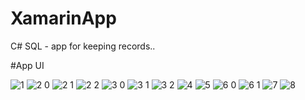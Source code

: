 # XamarinApp
C# SQL - app for keeping records..

#App UI

![1](https://user-images.githubusercontent.com/22986909/100622344-096ce180-3321-11eb-8dd0-8cee5a1a46fd.PNG)
![2 0](https://user-images.githubusercontent.com/22986909/100622364-0ffb5900-3321-11eb-9335-114192ea3b95.PNG)
![2 1](https://user-images.githubusercontent.com/22986909/100622369-11c51c80-3321-11eb-8673-e4e8ff641306.PNG)
![2 2](https://user-images.githubusercontent.com/22986909/100622375-12f64980-3321-11eb-91c3-8135d885fcda.PNG)
![3 0](https://user-images.githubusercontent.com/22986909/100622379-14277680-3321-11eb-8623-842ff9cd7abd.PNG)
![3 1](https://user-images.githubusercontent.com/22986909/100622381-1558a380-3321-11eb-915e-f458aebe6d31.PNG)
![3 2](https://user-images.githubusercontent.com/22986909/100622387-1689d080-3321-11eb-9aac-af262efb0c8e.PNG)
![4](https://user-images.githubusercontent.com/22986909/100622389-17226700-3321-11eb-8bbb-9787c6f13e80.PNG)
![5](https://user-images.githubusercontent.com/22986909/100622393-18539400-3321-11eb-882d-e983bd37c853.PNG)
![6 0](https://user-images.githubusercontent.com/22986909/100622399-1984c100-3321-11eb-9cb0-d009a1657695.PNG)
![6 1](https://user-images.githubusercontent.com/22986909/100622404-1b4e8480-3321-11eb-82f7-dda98694cf73.PNG)
![7](https://user-images.githubusercontent.com/22986909/100622408-1c7fb180-3321-11eb-9c27-2620fb7aaded.PNG)
![8](https://user-images.githubusercontent.com/22986909/100622409-1db0de80-3321-11eb-86f5-1a91beb67737.PNG)


